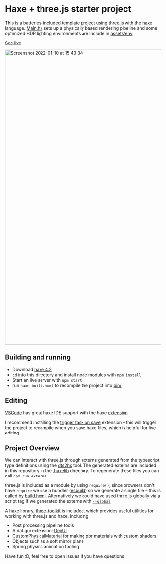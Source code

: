 # Haxe + three.js starter project

This is a batteries-included template project using three.js with the [haxe](https://haxe.org) language. [Main.hx](src/Main.hx) sets up a physically based rendering pipeline and some optimized HDR lighting environments are include in [assets/env](assets/env)

[See live](https://haxiomic.github.io/haxe-threejs-template)

[<img width="954" alt="Screenshot 2022-01-10 at 15 43 34" src="https://user-images.githubusercontent.com/3742992/148794626-7e7b98c8-6519-444d-97e7-d0b588349c50.png">](https://haxiomic.github.io/haxe-threejs-template)

## Building and running

- Download [haxe 4.2](https://haxe.org/download/version/4.2.4/)
- `cd` into this directory and install node modules with `npm install`
- Start an live server with `npm start`
- run `haxe build.hxml` to recompile the project into [bin/](bin/)

## Editing

[VSCode](https://code.visualstudio.com/) has great haxe IDE support with the haxe [extension](https://marketplace.visualstudio.com/items?itemName=nadako.vshaxe&ssr=false#review-details)

I recommend installing the [trigger task on save](https://marketplace.visualstudio.com/items?itemName=Gruntfuggly.triggertaskonsave) extension – this will trigger the project to recompile when you save haxe files, which is helpful for live editing

## Project Overview

We can interact with three.js through externs generated from the typescript type definitions using the [dts2hx](https://github.com/haxiomic/dts2hx) tool. The generated externs are included in this repository in the [.haxelib](.haxelib/) directory. To regenerate these files you can call `npm run externs`

three.js is included as a module by using `require()`, since browsers don't have `require` we use a bundler ([esbuild](https://github.com/evanw/esbuild)) so we generate a single file – this is called by [build.hxml](build.hxml). Alternatively we could have used three.js globally via a script tag if we generated the externs with [`--global`](https://github.com/haxiomic/dts2hx#faq)

A haxe library, [three-toolkit](https://github.com/haxiomic/three-toolkit) is included, which provides useful utilities for working with three.js and haxe, including
- Post processing pipeline tools
- A dat.gui extension: [DevUI](.haxelib/three-toolkit/git/ui/DevUI.hx)
- [CustomPhysicalMaterial](.haxelib/three-toolkit/git/material/CustomPhysicalMaterial.hx) for making pbr materials with custom shaders
- Objects such as a soft mirror plane
- Spring physics animation tooling

Have fun :D, feel free to open issues if you have questions
